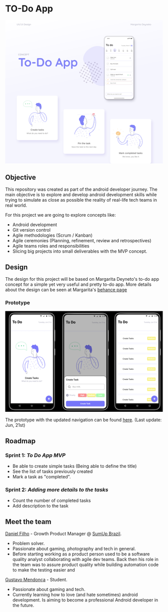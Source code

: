 # TO-Do App
![To-Do App Banner.png](https://github.com/dbnascimentof/to-do-app/blob/main/assets/To-Do%20App%20Banner.png)

## Objective
This repository was created as part of the android developer journey. The main objective is to explore and develop android development skills while trying to simulate as close as possible the reality of real-life tech teams in real world.

For this project we are going to explore concepts like:
 - Android development
 - Git version control
 - Agile methodologies (Scrum / Kanban)
 - Agile ceremonies (Planning, refinement, review and retrospectives)
 - Agile teams roles and responsibilities
 - Slicing big projects into small deliverables with the MVP concept.

## Design
The design for this project will be based on Margarita Deyneto's to-do app concept for a simple yet very useful and pretty to-do app. 
More details about the design can be seen at Margarita's [behance page](https://www.behance.net/gallery/72614427/To-Do-App-Concept)

### Prototype
![Sample Screens](https://github.com/dbnascimentof/to-do-app/blob/main/assets/To%20Do%20App.png)

The prototype with the updated navigation can be found [here](https://www.figma.com/proto/iudmIGCsC0SXTtrmurYkXs/To-Do-App?node-id=2%3A3&scaling=scale-down&page-id=2%3A2&starting-point-node-id=2%3A3). (Last update: Jun, 21st)

## Roadmap
### Sprint 1: _To Do App MVP_
 - Be able to create simple tasks (Being able to define the title)
 - See the list of tasks previously created
 - Mark a task as "completed".

### Sprint 2: _Adding more details to the tasks_
 - Count the number of completed tasks
 - Add description to the task

## Meet the team
[Daniel Filho](https://github.com/dbnascimentof) - Growth Product Manager @ [SumUp Brazil](http://www.sumup.com.br).

- Problem solver.
- Passionate about gaming, photography and tech in general.
- Before starting working as a product person used to be a software quality analyst collaborating with agile dev teams. Back then his role in the team was to assure product quality while building automation code to make the testing easier and 

[Gustavo Mendonça](https://github.com/Gustavo0033) - Student.
 - Passionate about gaming and tech.
 - Currently learning how to love (and hate sometimes) android development. Is aiming to become a professional Android developer in the future.
